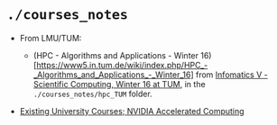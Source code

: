# `./courses_notes`

* From LMU/TUM:   

  - (HPC - Algorithms and Applications - Winter 16)[https://www5.in.tum.de/wiki/index.php/HPC_-_Algorithms_and_Applications_-_Winter_16] from [Infomatics V - Scientific Computing, Winter 16 at TUM](https://www5.in.tum.de/wiki/index.php/Winter_16), in the `./courses_notes/hpc_TUM` folder.

* [Existing University Courses; NVIDIA Accelerated Computing](https://developer.nvidia.com/educators/existing-courses)   







